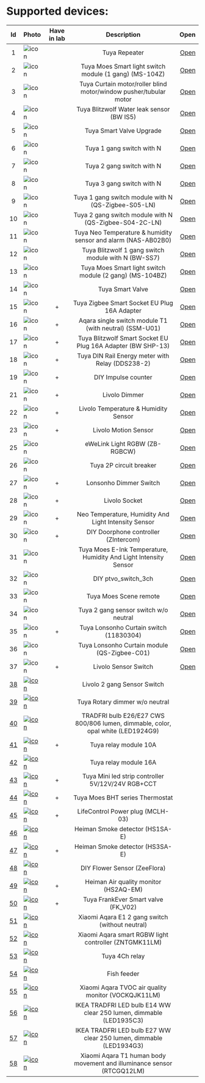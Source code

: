# Supported devices:

| Id | Photo  | Have in lab | Description  | Open |
|:-:|:------------- |:---------------:|:---------------:| -------------:|
|1| ![icon](1/icon.png)   |  | Tuya Repeater |[Open](1/readme.md) |
|2| ![icon](2/icon.png)   |  | Tuya Moes Smart light switch module (1 gang) (MS-104Z) |[Open](2/readme.md)
|3| ![icon](3/icon.png)   |  | Tuya Curtain motor/roller blind motor/window pusher/tubular motor |[Open](3/readme.md)
|4| ![icon](4/icon.png)   |  | Tuya Blitzwolf Water leak sensor (BW IS5) |[Open](4/readme.md)
|5| ![icon](5/icon.png)   |  | Tuya Smart Valve Upgrade |[Open](5/readme.md)
|6| ![icon](6/icon.png)   |  | Tuya 1 gang switch with N |[Open](6/readme.md)
|7| ![icon](7/icon.png)   |  | Tuya 2 gang switch with N |[Open](7/readme.md)
|8| ![icon](8/icon.png)   |  | Tuya 3 gang switch with N |[Open](8/readme.md)
|9| ![icon](9/icon.png)   |  | Tuya 1 gang switch module with N (QS-Zigbee-S05-LN) |[Open](9/readme.md)
|10| ![icon](10/icon.png)  |  | Tuya 2 gang switch module with N (QS-Zigbee-S04-2C-LN) |[Open](10/readme.md)
|11| ![icon](11/icon.png)  |  | Tuya Neo Temperature & humidity sensor and alarm (NAS-AB02B0) |[Open](11/readme.md)
|12| ![icon](12/icon.png)  |  | Tuya Blitzwolf 1 gang switch module with N (BW-SS7) |[Open](12/readme.md)
|13| ![icon](13/icon.png)  |  | Tuya Moes Smart light switch module (2 gang) (MS-104BZ) |[Open](13/readme.md)
|14| ![icon](14/icon.png)  |  | Tuya Smart Valve |[Open](14/readme.md)
|15| ![icon](15/icon.png)  | + | Tuya Zigbee Smart Socket EU Plug 16A Adapter |[Open](15/readme.md)
|16| ![icon](16/icon.png)  | + | Aqara single switch module T1 (with neutral) (SSM-U01) |[Open](16/readme.md)
|17| ![icon](17/icon.png)  | + | Tuya Blitzwolf Smart Socket EU Plug 16A Adapter (BW SHP-13) |[Open](17/readme.md)
|18| ![icon](18/icon.png)  | + | Tuya DIN Rail Energy meter with Relay (DDS238-2) |[Open](18/readme.md)
|19| ![icon](19/icon.png)  | + | DIY Impulse counter |[Open](19/readme.md)
|21| ![icon](21/icon.png)  | + | Livolo Dimmer |[Open](21/readme.md)
|22| ![icon](22/icon.png)  | + | Livolo Temperature & Humidity Sensor |[Open](22/readme.md)
|23| ![icon](23/icon.png)  | + | Livolo Motion Sensor |[Open](23/readme.md)
|25| ![icon](25/icon.png)  |  | eWeLink Light RGBW (ZB-RGBCW) |[Open](25/readme.md)
|26| ![icon](26/icon.png)  |  | Tuya 2P circuit breaker |[Open](26/readme.md)
|27| ![icon](27/icon.png)  | + | Lonsonho Dimmer Switch |[Open](27/readme.md)
|28| ![icon](28/icon.png)  | + | Livolo Socket |[Open](28/readme.md)
|29| ![icon](29/icon.png)  | + | Neo Temperature, Humidity And Light Intensity Sensor |[Open](29/readme.md)
|30| ![icon](30/icon.png)  | + | DIY Doorphone controller (ZIntercom) |[Open](30/readme.md)
|31| ![icon](31/icon.png)  |  | Tuya Moes E-Ink Temperature, Humidity And Light Intensity Sensor |[Open](31/readme.md)
|32| ![icon](32/icon.png)  |  | DIY ptvo_switch_3ch |[Open](32/readme.md)
|33| ![icon](33/icon.png)  |  | Tuya Moes Scene remote |[Open](33/readme.md)
|34| ![icon](34/icon.png)  |  | Tuya 2 gang sensor switch w/o neutral |[Open](34/readme.md)
|35| ![icon](35/icon.png)  | + | Tuya Lonsonho Curtain switch (11830304) |[Open](35/readme.md)
|36| ![icon](36/icon.png)  |  | Tuya Lonsonho Curtain module (QS-Zigbee-C01) |[Open](36/readme.md)
|37| ![icon](37/icon.png)  | + | Livolo Sensor Switch |[Open](37/readme.md)
|[38](38/readme.md)| [![icon](38/icon.png)](38/readme.md)  |  | Livolo 2 gang Sensor Switch
|[39](39/readme.md)| [![icon](39/icon.png)](39/readme.md)  |  | Tuya Rotary dimmer w/o neutral
|[40](40/readme.md)| [![icon](40/icon.png)](40/readme.md)  |  | TRADFRI bulb E26/E27 CWS 800/806 lumen, dimmable, color, opal white (LED1924G9)
|[41](41/readme.md)| [![icon](41/icon.png)](41/readme.md)  | + | Tuya relay module 10A
|[42](42/readme.md)| [![icon](42/icon.png)](42/readme.md)  |  | Tuya relay module 16A
|[43](43/readme.md)| [![icon](43/icon.png)](43/readme.md)  | + | Tuya Mini led strip controller 5V/12V/24V RGB+CCT
|[44](44/readme.md)| [![icon](44/icon.png)](44/readme.md)  | + | Tuya Moes BHT series Thermostat
|[45](45/readme.md)| [![icon](45/icon.png)](45/readme.md)  | + | LifeControl Power plug (MCLH-03)
|[46](46/readme.md)| [![icon](46/icon.png)](46/readme.md)  |  | Heiman Smoke detector (HS1SA-E)
|[47](47/readme.md)| [![icon](47/icon.png)](47/readme.md)  | + | Heiman Smoke detector (HS3SA-E)
|[48](48/readme.md)| [![icon](48/icon.png)](48/readme.md)  |  | DIY Flower Sensor (ZeeFlora)
|[49](49/readme.md)| [![icon](49/icon.png)](49/readme.md)  | + | Heiman Air quality monitor (HS2AQ-EM)
|[50](50/readme.md)| [![icon](50/icon.png)](50/readme.md)  | + | Tuya FrankEver Smart valve (FK_V02)
|[51](51/readme.md)| [![icon](51/icon.png)](51/readme.md)  |  | Xiaomi Aqara E1 2 gang switch (without neutral)
|[52](52/readme.md)| [![icon](52/icon.png)](52/readme.md)  |  | Xiaomi Aqara smart RGBW light controller (ZNTGMK11LM)
|[53](53/readme.md)| [![icon](53/icon.png)](53/readme.md)  |  | Tuya 4Ch relay
|[54](54/readme.md)| [![icon](54/icon.png)](54/readme.md)  |  | Fish feeder
|[55](55/readme.md)| [![icon](55/icon.png)](55/readme.md)  |  | Xiaomi Aqara TVOC air quality monitor (VOCKQJK11LM)
|[56](56/readme.md)| [![icon](56/icon.png)](56/readme.md)  |  | IKEA TRADFRI LED bulb E14 WW clear 250 lumen, dimmable (LED1935C3)
|[57](57/readme.md)| [![icon](57/icon.png)](57/readme.md)  |  | IKEA TRADFRI LED bulb E27 WW clear 250 lumen, dimmable (LED1934G3)
|[58](58/readme.md)| [![icon](58/icon.png)](58/readme.md)  |  | Xiaomi Aqara T1 human body movement and illuminance sensor (RTCGQ12LM)
